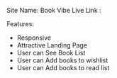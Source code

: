 
Site Name: Book Vibe
Live Link :

Features:
* Responsive
* Attractive Landing Page
* User can See Book List
* User can Add books to wishlist
* User can Add books to read list